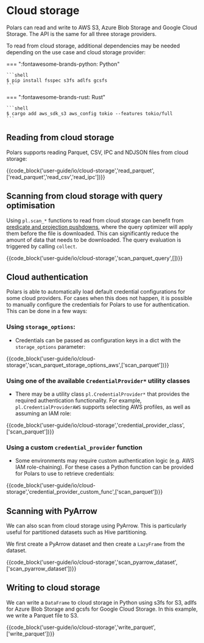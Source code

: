 # Cloud storage

Polars can read and write to AWS S3, Azure Blob Storage and Google Cloud Storage. The API is the
same for all three storage providers.

To read from cloud storage, additional dependencies may be needed depending on the use case and
cloud storage provider:

=== ":fontawesome-brands-python: Python"

    ```shell
    $ pip install fsspec s3fs adlfs gcsfs
    ```

=== ":fontawesome-brands-rust: Rust"

    ```shell
    $ cargo add aws_sdk_s3 aws_config tokio --features tokio/full
    ```

## Reading from cloud storage

Polars supports reading Parquet, CSV, IPC and NDJSON files from cloud storage:

{{code_block('user-guide/io/cloud-storage','read_parquet',['read_parquet','read_csv','read_ipc'])}}

## Scanning from cloud storage with query optimisation

Using `pl.scan_*` functions to read from cloud storage can benefit from
[predicate and projection pushdowns](../lazy/optimizations.md), where the query optimizer will apply
them before the file is downloaded. This can significantly reduce the amount of data that needs to
be downloaded. The query evaluation is triggered by calling `collect`.

{{code_block('user-guide/io/cloud-storage','scan_parquet_query',[])}}

## Cloud authentication

Polars is able to automatically load default credential configurations for some cloud providers. For
cases when this does not happen, it is possible to manually configure the credentials for Polars to
use for authentication. This can be done in a few ways:

### Using `storage_options`:

- Credentials can be passed as configuration keys in a dict with the `storage_options` parameter:

{{code_block('user-guide/io/cloud-storage','scan_parquet_storage_options_aws',['scan_parquet'])}}

### Using one of the available `CredentialProvider*` utility classes

- There may be a utility class `pl.CredentialProvider*` that provides the required authentication
  functionality. For example, `pl.CredentialProviderAWS` supports selecting AWS profiles, as well as
  assuming an IAM role:

{{code_block('user-guide/io/cloud-storage','credential_provider_class',['scan_parquet'])}}

### Using a custom `credential_provider` function

- Some environments may require custom authentication logic (e.g. AWS IAM role-chaining). For these
  cases a Python function can be provided for Polars to use to retrieve credentials:

{{code_block('user-guide/io/cloud-storage','credential_provider_custom_func',['scan_parquet'])}}

## Scanning with PyArrow

We can also scan from cloud storage using PyArrow. This is particularly useful for partitioned
datasets such as Hive partitioning.

We first create a PyArrow dataset and then create a `LazyFrame` from the dataset.

{{code_block('user-guide/io/cloud-storage','scan_pyarrow_dataset',['scan_pyarrow_dataset'])}}

## Writing to cloud storage

We can write a `DataFrame` to cloud storage in Python using s3fs for S3, adlfs for Azure Blob
Storage and gcsfs for Google Cloud Storage. In this example, we write a Parquet file to S3.

{{code_block('user-guide/io/cloud-storage','write_parquet',['write_parquet'])}}
